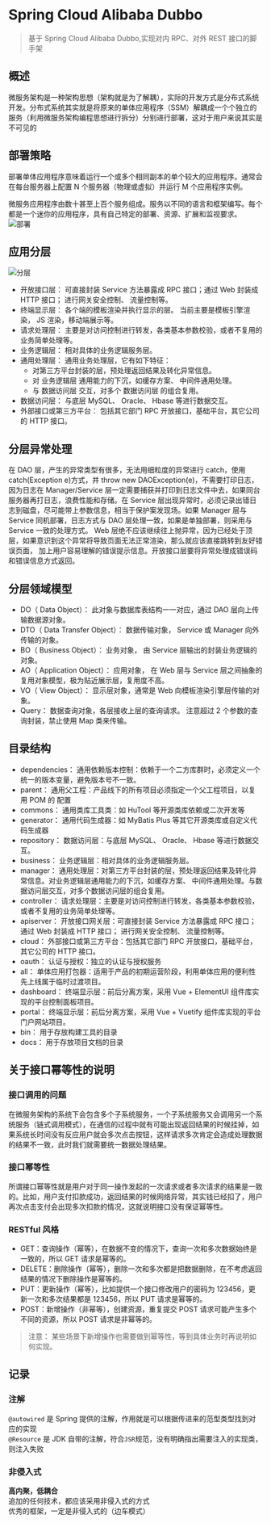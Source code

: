 # Spring Cloud Alibaba Dubbo

> 基于 Spring Cloud Alibaba Dubbo,实现对内 RPC、对外 REST 接口的脚手架

## 概述
微服务架构是一种架构思想（架构就是为了解耦），实际的开发方式是分布式系统开发。分布式系统其实就是将原来的单体应用程序（SSM）解耦成一个个独立的服务（利用微服务架构编程思想进行拆分）分别进行部署，这对于用户来说其实是不可见的

## 部署策略
部署单体应用程序意味着运行一个或多个相同副本的单个较大的应用程序。通常会在每台服务器上配置 N 个服务器（物理或虚拟）并运行 M 个应用程序实例。

微服务应用程序由数十甚至上百个服务组成。服务以不同的语言和框架编写。每个都是一个迷你的应用程序，具有自己特定的部署、资源、扩展和监视要求。  
![部署](https://mrtallon.gitee.io/img/bushu.jpg)

## 应用分层
![分层](https://mrtallon.gitee.io/img/ceng.jpg)
- 开放接口层： 可直接封装 Service 方法暴露成 RPC 接口；通过 Web 封装成 HTTP 接口； 进行网关安全控制、 流量控制等。
- 终端显示层： 各个端的模板渲染并执行显示的层。 当前主要是模板引擎渲染， JS 渲染，移动端展示等。
- 请求处理层： 主要是对访问控制进行转发，各类基本参数校验，或者不复用的业务简单处理等。
- 业务逻辑层： 相对具体的业务逻辑服务层。
- 通用处理层： 通用业务处理层，它有如下特征：
    - 对第三方平台封装的层，预处理返回结果及转化异常信息。
    - 对 业务逻辑层 通用能力的下沉，如缓存方案、 中间件通用处理。
    - 与 数据访问层 交互，对多个 数据访问层 的组合复用。
- 数据访问层： 与底层 MySQL、 Oracle、 Hbase 等进行数据交互。
- 外部接口或第三方平台： 包括其它部门 RPC 开放接口，基础平台，其它公司的 HTTP 接口。

## 分层异常处理
在 DAO 层，产生的异常类型有很多，无法用细粒度的异常进行 catch，使用 catch(Exception e)方式，并 throw new DAOException(e)，不需要打印日志，因为日志在 Manager/Service 层一定需要捕获并打印到日志文件中去，如果同台服务器再打日志，浪费性能和存储。在 Service 层出现异常时，必须记录出错日志到磁盘，尽可能带上参数信息，相当于保护案发现场。如果 Manager 层与 Service 同机部署，日志方式与 DAO 层处理一致，如果是单独部署，则采用与 Service 一致的处理方式。 Web 层绝不应该继续往上抛异常，因为已经处于顶层，如果意识到这个异常将导致页面无法正常渲染，那么就应该直接跳转到友好错误页面， 加上用户容易理解的错误提示信息。开放接口层要将异常处理成错误码和错误信息方式返回。

## 分层领域模型
- DO（ Data Object）： 此对象与数据库表结构一一对应，通过 DAO 层向上传输数据源对象。
- DTO（ Data Transfer Object）： 数据传输对象， Service 或 Manager 向外传输的对象。
- BO（ Business Object）： 业务对象， 由 Service 层输出的封装业务逻辑的对象。
- AO（ Application Object）： 应用对象， 在 Web 层与 Service 层之间抽象的复用对象模型，极为贴近展示层，复用度不高。
- VO（ View Object）： 显示层对象，通常是 Web 向模板渲染引擎层传输的对象。
- Query： 数据查询对象，各层接收上层的查询请求。 注意超过 2 个参数的查询封装，禁止使用 Map 类来传输。

## 目录结构
- dependencies： 通用依赖版本控制：依赖于一个二方库群时，必须定义一个统一的版本变量，避免版本号不一致。
- parent： 通用父工程：产品线下的所有项目必须指定一个父工程项目，以复用 POM 的 <build> 配置
- commons： 通用类库工具类：如 HuTool 等开源类库依赖或二次开发等
- generator： 通用代码生成器：如 MyBatis Plus 等其它开源类库或自定义代码生成器
- repository： 数据访问层：与底层 MySQL、 Oracle、 Hbase 等进行数据交互。
- business： 业务逻辑层：相对具体的业务逻辑服务层。
- manager： 通用处理层：对第三方平台封装的层，预处理返回结果及转化异常信息。对业务逻辑层通用能力的下沉，如缓存方案、 中间件通用处理。与数据访问层交互，对多个数据访问层的组合复用。
- controller： 请求处理层：主要是对访问控制进行转发，各类基本参数校验，或者不复用的业务简单处理等。
- apiserver： 开放接口网关层：可直接封装 Service 方法暴露成 RPC 接口；通过 Web 封装成 HTTP 接口； 进行网关安全控制、 流量控制等。
- cloud： 外部接口或第三方平台：包括其它部门 RPC 开放接口，基础平台，其它公司的 HTTP 接口。
- oauth： 认证与授权：独立的认证与授权服务
- all： 单体应用打包器：适用于产品的初期运营阶段，利用单体应用的便利性先上线属于临时过渡项目。
- dashboard： 终端显示层：前后分离方案，采用 Vue + ElementUI 组件库实现的平台控制面板项目。
- portal： 终端显示层：前后分离方案，采用 Vue + Vuetify 组件库实现的平台门户网站项目。
- bin： 用于存放构建工具的目录
- docs： 用于存放项目文档的目录

## 关于接口幂等性的说明
### 接口调用的问题
在微服务架构的系统下会包含多个子系统服务，一个子系统服务又会调用另一个系统服务（链式调用模式），在通信的过程中就有可能出现返回结果的时候挂掉，如果系统长时间没有反应用户就会多次点击按钮，这样请求多次肯定会造成处理数据的结果不一致，此时我们就需要统一数据处理结果。

### 接口幂等性
所谓接口幂等性就是用户对于同一操作发起的一次请求或者多次请求的结果是一致的。比如，用户支付扣款成功，返回结果的时候网络异常，其实钱已经扣了，用户再次点击支付会出现多次扣款的情况，这就说明接口没有保证幂等性。

### RESTful 风格
- GET：查询操作（幂等），在数据不变的情况下，查询一次和多次数据始终是一致的，所以 GET 请求是幂等的。
- DELETE：删除操作（幂等），删除一次和多次都是把数据删除，在不考虑返回结果的情况下删除操作是幂等的。
- PUT：更新操作（幂等），比如提供一个接口修改用户的密码为 123456，更新一次和多次结果都是 123456，所以 PUT 请求是幂等的。
- POST：新增操作（非幂等），创建资源，重复提交 POST 请求可能产生多个不同的资源，所以 POST 请求是非幂等的。  
> 注意： 某些场景下新增操作也需要做到幂等性，等到具体业务时再说明如何实现。

## 记录
### 注解
`@autowired` 是 Spring 提供的注解，作用就是可以根据传进来的范型类型找到对应的实现  
`@Resource` 是 JDK 自带的注解，符合`JSR`规范，没有明确指出需要注入的实现类，则注入失败

### 非侵入式
**高内聚，低耦合**  
追加的任何技术，都应该采用非侵入式的方式  
优秀的框架，一定是非侵入式的（边车模式）  




